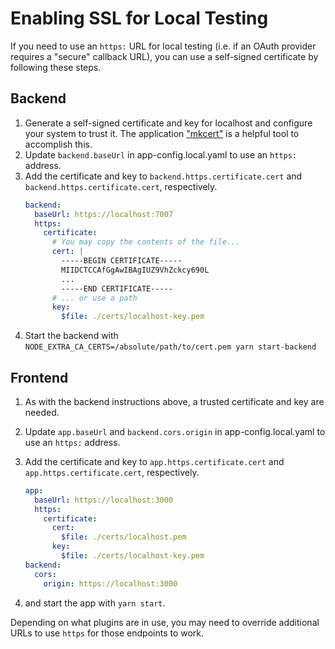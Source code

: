 # Enabling SSL for Local Testing

If you need to use an `https:` URL for local testing (i.e. if an OAuth provider requires a "secure" callback URL), you can use a self-signed certificate by following these steps.

## Backend

1. Generate a self-signed certificate and key for localhost and configure your system to trust it. The application ["mkcert"](https://github.com/FiloSottile/mkcert) is a helpful tool to accomplish this.
1. Update `backend.baseUrl` in app-config.local.yaml to use an `https:` address.
1. Add the certificate and key to `backend.https.certificate.cert` and `backend.https.certificate.cert`, respectively.
   ```yaml
   backend:
     baseUrl: https://localhost:7007
     https:
       certificate:
         # You may copy the contents of the file...
         cert: |
           -----BEGIN CERTIFICATE-----
           MIIDCTCCAfGgAwIBAgIUZ9VhZckcy690L
           ...
           -----END CERTIFICATE-----
         # ... or use a path
         key:
           $file: ./certs/localhost-key.pem
   ```
1. Start the backend with `NODE_EXTRA_CA_CERTS=/absolute/path/to/cert.pem yarn start-backend`

## Frontend

1. As with the backend instructions above, a trusted certificate and key are needed.
1. Update `app.baseUrl` and `backend.cors.origin` in app-config.local.yaml to use an `https:` address.
1. Add the certificate and key to `app.https.certificate.cert` and `app.https.certificate.cert`, respectively.

   ```yaml
   app:
     baseUrl: https://localhost:3000
     https:
       certificate:
         cert:
           $file: ./certs/localhost.pem
         key:
           $file: ./certs/localhost-key.pem
   backend:
     cors:
       origin: https://localhost:3000
   ```

1. and start the app with `yarn start`.

Depending on what plugins are in use, you may need to override additional URLs to use `https` for those endpoints to work.
